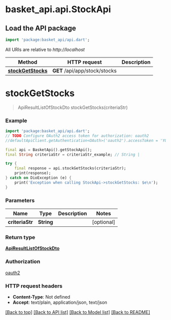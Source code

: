 # basket_api.api.StockApi

## Load the API package
```dart
import 'package:basket_api/api.dart';
```

All URIs are relative to *http://localhost*

Method | HTTP request | Description
------------- | ------------- | -------------
[**stockGetStocks**](StockApi.md#stockgetstocks) | **GET** /api/app/stock/stocks | 


# **stockGetStocks**
> ApiResultListOfStockDto stockGetStocks(criteriaStr)



### Example
```dart
import 'package:basket_api/api.dart';
// TODO Configure OAuth2 access token for authorization: oauth2
//defaultApiClient.getAuthentication<OAuth>('oauth2').accessToken = 'YOUR_ACCESS_TOKEN';

final api = BasketApi().getStockApi();
final String criteriaStr = criteriaStr_example; // String | 

try {
    final response = api.stockGetStocks(criteriaStr);
    print(response);
} catch on DioException (e) {
    print('Exception when calling StockApi->stockGetStocks: $e\n');
}
```

### Parameters

Name | Type | Description  | Notes
------------- | ------------- | ------------- | -------------
 **criteriaStr** | **String**|  | [optional] 

### Return type

[**ApiResultListOfStockDto**](ApiResultListOfStockDto.md)

### Authorization

[oauth2](../README.md#oauth2)

### HTTP request headers

 - **Content-Type**: Not defined
 - **Accept**: text/plain, application/json, text/json

[[Back to top]](#) [[Back to API list]](../README.md#documentation-for-api-endpoints) [[Back to Model list]](../README.md#documentation-for-models) [[Back to README]](../README.md)

